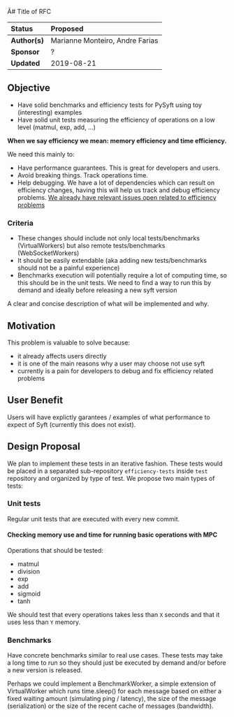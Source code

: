 Â# Title of RFC

| Status        | Proposed                                             |
:-------------- |:---------------------------------------------------- |
| **Author(s)** | Marianne Monteiro, Andre Farias                      |
| **Sponsor**   | ?                                                    |
| **Updated**   | 2019-08-21                                           |

## Objective

- Have solid benchmarks and efficiency tests for PySyft using toy (interesting) examples
- Have solid unit tests measuring the efficiency of operations on a low level (matmul, exp, add, ...)

**When we say efficiency we mean: memory efficiency and time efficiency.**

We need this mainly to:
- Have performance guarantees. This is great for developers and users.
- Avoid breaking things. Track operations time.
- Help debugging. We have a lot of dependencies which can result on efficiency changes, having this will
help us track and debug efficiency problems.
[We already have relevant issues open related to efficiency problems](https://github.com/OpenMined/PySyft/issues?q=is%3Aopen+is%3Aissue+label%3Aefficiency)

### Criteria

- These changes should include not only local tests/benchmarks (VirtualWorkers) but
also remote tests/benchmarks (WebSocketWorkers)
- It should be easily extendable (aka adding new tests/benchmarks should not be a painful experience)
- Benchmarks execution will potentially require a lot of computing time, so this should be in the unit tests.
We need to find a way to run this by demand and ideally before releasing a new syft version

A clear and concise description of what will be implemented and why.

## Motivation

This problem is valuable to solve because:
- it already affects users directly
- it is one of the main reasons why a user may choose not use syft
- currently is a pain for developers to debug and fix efficiency related problems

## User Benefit

Users will have explictly garantees / examples of what performance to expect of Syft (currently this does not exist).

## Design Proposal

We plan to implement these tests in an iterative fashion. These tests would be placed in a separated sub-repository `efficiency-tests` inside `test` repository and organized by type of test. We propose two main types of tests:

### Unit tests

Regular unit tests that are executed with every new commit.

#### Checking memory use and time for running basic operations with MPC

Operations that should be tested:

  * matmul
  * division
  * exp
  * add
  * sigmoid
  * tanh

We should test that every operations takes less than `X` seconds and that it uses less than `Y` memory.

### Benchmarks

Have concrete benchmarks similar to real use cases. These tests may take a long time to run so they should just be executed
by demand and/or before a new version is released.

Perhaps we could implement a BenchmarkWorker, a simple extension of VirtualWorker which runs time.sleep() for each message based on either a fixed waiting amount (simulating ping / latency), the size of the message (serialization) or the size of the recent cache of messages (bandwidth).
